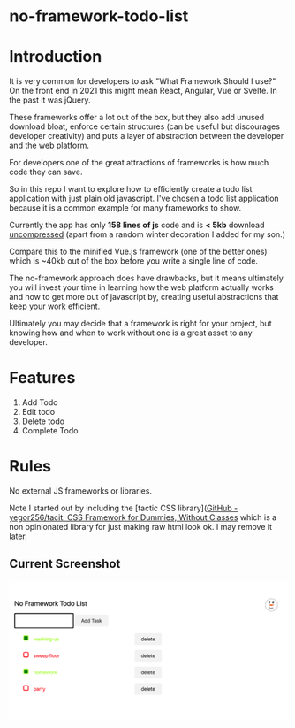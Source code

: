 # no-framework-todo-list

# Introduction

It is very common for developers to ask "What Framework Should I use?"
On the front end in 2021 this might mean React, Angular, Vue or Svelte. In the past it was jQuery.

These frameworks offer a lot out of the box, but they also add unused download bloat, enforce certain structures (can be useful but discourages developer creativity) and puts a layer of abstraction between the developer and the web platform.

For developers one of the great attractions of frameworks is how much code they can save. 

So in this repo I want to explore how to efficiently create a todo list application with just plain old javascript. I've chosen a todo list application because it is a common example for many frameworks to show.

Currently the app has only **158 lines of js** code and is **< 5kb** download <u>uncompressed</u> (apart from a random winter decoration I added for my son.)

Compare this to the minified Vue.js framework (one of the better ones) which  is ~40kb out of the box before you write a single line of code. 

The no-framework approach does have drawbacks, but it means ultimately you will invest your time in learning how the web platform actually works and how to get more out of javascript by, creating useful abstractions that keep your work efficient. 

Ultimately you may decide that a framework is right for your project, but knowing how and when to work without one is a great asset to any developer. 

# Features
1. Add Todo
1. Edit todo
1. Delete todo
1. Complete Todo

# Rules

No external JS frameworks or libraries. 

Note I started out by including the [tactic CSS library]([GitHub - yegor256/tacit: CSS Framework for Dummies, Without Classes](https://github.com/yegor256/tacit) which is a non opinionated library for just making raw html look ok. I may remove it later. 



## Current Screenshot

![screenshot_v1.png](./docs/screenshot_v1.png)